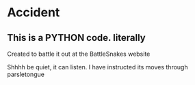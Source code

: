 # Accident
## This is a PYTHON code. literally

Created to battle it out at the BattleSnakes website

Shhhh be quiet, it can listen. I have instructed its moves through parsletongue

